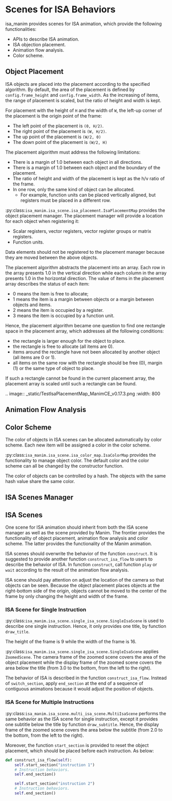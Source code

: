 
# Scenes for ISA Behaviors

isa_manim provides scenes for ISA animation, which provide the following functionalities:

- APIs to describe ISA animation.
- ISA objection placement.
- Animation flow analysis.
- Color scheme.

## Object Placement

ISA objects are placed into the placement according to the specified algorithm. By default, the area
of the placement is defined by `config.frame_height` and `config.frame_width`. As the increasing of
items, the range of placement is scaled, but the ratio of height and width is kept.

For placement with the height of `H` and the width of `W`, the left-up corner of the placement 
is the origin point of the frame:

- The left point of the placement is `(0, H/2)`.
- The right point of the placement is `(W, H/2)`.
- The up point of the placement is `(W/2, 0)`
- The down point of the placement is `(W/2, H)`

The placement algorithm must address the following limitations:

- There is a margin of 1.0 between each object in all directions.
- There is a margin of 1.0 between each object and the boundary of the placement.
- The ratio of height and width of the placement is kept as the h/v ratio of the frame.
- In one row, only the same kind of object can be allocated.
  - For example, function units can be placed vertically aligned, but registers must be placed in
    a different row.

:py:class:`isa_manim.isa_scene.isa_placement.IsaPlacementMap` provides the object placement 
manager. The placement manager will provide a location for each object when registering it:

- Scalar registers, vector registers, vector register groups or matrix registers.
- Function units.

Data elements should not be registered to the placement manager because they are moved between the 
above objects.

The placement algorithm abstracts the placement into an array. Each row in the array presents 1.0 
in the vertical direction while each column in the array presents 1.0 in the horizontal direction.
The value of items in the placement array describes the status of each item:

- 0 means the item is free to allocate;
- 1 means the item is a margin between objects or a margin between objects and items.
- 2 means the item is occupied by a register.
- 3 means the item is occupied by a function unit.

Hence, the placement algorithm became one question to find one rectangle space in the placement 
array, which addresses all the following conditions:

- the rectangle is larger enough for the object to place.
- the rectangle is free to allocate (all items are 0).
- items around the rectangle have not been allocated by another object (all items are 0 or 1).
- all items on the same row with the rectangle should be free (0), margin (1) or the same type of
  object to place.

If such a rectangle cannot be found in the current placement array, the placement array is scaled
until such a rectangle can be found.

.. image:: _static/TestIsaPlacementMap_ManimCE_v0.17.3.png
  :width: 800

## Animation Flow Analysis



## Color Scheme

The color of objects in ISA scenes can be allocated automatically by color scheme. Each new item 
will be assigned a color in the color scheme. 

:py:class:`isa_manim.isa_scene.isa_color_map.IsaColorMap` provides the functionality to manage
object color. The default color and the color scheme can all be changed by the constructor function.

The color of objects can be controlled by a hash. The objects with the same hash value share the 
same color.

## ISA Scenes Manager

## ISA Scenes

One scene for ISA animation should inherit from both the ISA scene manager as well as the scene 
provided by Manim. The frontier provides the functionality of object placement, animation flow 
analysis and color scheme. The latter provides the functionality of the Manim animation.

ISA scenes should overwrite the behavior of the function `construct`. It is suggested to provide 
another function `construct_isa_flow` to users to describe the behavior of ISA. In function 
`construct`, call function `play` or `wait` according to the result of the animation flow analysis.

ISA scene should pay attention on adjust the location of the camera so that objects can be seen. 
Because the object placement places objects at the right-bottom side of the origin, objects cannot
be moved to the center of the frame by only changing the height and width of the frame.

### ISA Scene for Single Instruction

:py:class:`isa_manim.isa_scene.single_isa_scene.SingleIsaScene` is used to describe one single 
instruction. Hence, it only provides one title, by function `draw_title`.

The height of the frame is 9 while the width of the frame is 16.

:py:class:`isa_manim.isa_scene.single_isa_scene.SingleIsaScene` applies `ZoomedScene`. 
The camera frame of the zoomed scene covers the area of the object placement while the display 
frame of the zoomed scene covers the area below the title (from 3.0 to the bottom, from the left to 
the right).

The behavior of ISA is described in the function `construct_isa_flow`. Instead of `switch_section`, 
apply `end_section` at the end of a sequence of contiguous animations because it would adjust the 
position of objects.

### ISA Scene for Multiple Instructions

:py:class:`isa_manim.isa_scene.multi_isa_scene.MultiIsaScene` performs the same behavior as the ISA
scene for single instruction, except it provides one subtitle below the title by function
`draw_subtitle`. Hence, the display frame of the zoomed scene covers the area below the subtitle (from 2.0 to the bottom, from the left to the right).

Moreover, the function `start_section` is provided to reset the object placement, which should be 
placed before each instruction. As below:

```python
def construct_isa_flow(self):
    self.start_section("instruction 1")
    # Instruction behaviors.
    self.end_section()

    self.start_section("instruction 2")
    # Instruction behaviors.
    self.end_section()
```
